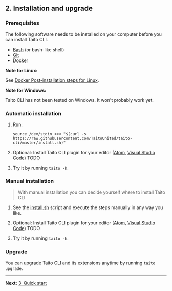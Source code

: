 ## 2. Installation and upgrade

### Prerequisites

The following software needs to be installed on your computer before you can install Taito CLI.

- [Bash](<https://en.wikipedia.org/wiki/Bash_(Unix_shell)>) (or bash-like shell)
- [Git](https://git-scm.com/)
- [Docker](https://docs.docker.com/install/)

**Note for Linux:**

See [Docker Post-installation steps for Linux](https://docs.docker.com/install/linux/linux-postinstall/).

**Note for Windows:**

Taito CLI has not been tested on Windows. It won't probably work yet.

### Automatic installation

1. Run:

   ```shell
   source /dev/stdin <<< "$(curl -s https://raw.githubusercontent.com/TaitoUnited/taito-cli/master/install.sh)"
   ```

2. Optional: Install Taito CLI plugin for your editor ([Atom](https://github.com/keskiju/atom-taito-cli), [Visual Studio Code](https://github.com/keskiju/vscode-taito-cli)) TODO

3. Try it by running `taito -h`.

### Manual installation

> With manual installation you can decide yourself where to install Taito CLI.

1. See the [install.sh](https://github.com/TaitoUnited/taito-cli/blob/master/install.sh) script and execute the steps manually in any way you like.

2. Optional: Install Taito CLI plugin for your editor ([Atom](https://github.com/keskiju/atom-taito-cli), [Visual Studio Code](https://github.com/keskiju/vscode-taito-cli)) TODO

3. Try it by running `taito -h`.

### Upgrade

You can upgrade Taito CLI and its extensions anytime by running `taito upgrade`.

---

**Next:** [3. Quick start](/docs/03-quick-start)
